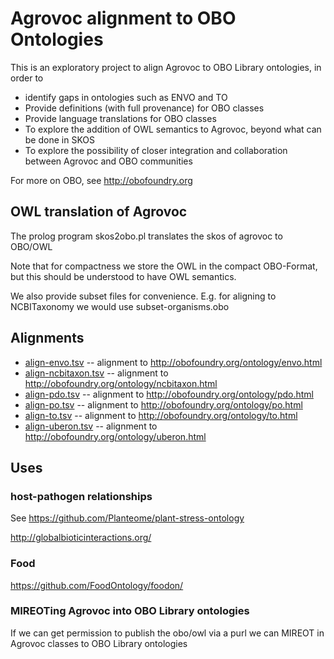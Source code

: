 # Agrovoc alignment to OBO Ontologies

This is an exploratory project to align Agrovoc to OBO Library ontologies, in order to

 * identify gaps in ontologies such as ENVO and TO
 * Provide definitions (with full provenance) for OBO classes
 * Provide language translations for OBO classes
 * To explore the addition of OWL semantics to Agrovoc, beyond what can be done in SKOS
 * To explore the possibility of closer integration and collaboration between Agrovoc and OBO communities

For more on OBO, see http://obofoundry.org

## OWL translation of Agrovoc

The prolog program skos2obo.pl translates the skos of agrovoc to OBO/OWL

Note that for compactness we store the OWL in the compact OBO-Format,
but this should be understood to have OWL semantics.

We also provide subset files for convenience. E.g. for aligning to NCBITaxonomy we would use subset-organisms.obo

## Alignments

 * [align-envo.tsv](align-envo.tsv) -- alignment to http://obofoundry.org/ontology/envo.html
 * [align-ncbitaxon.tsv](align-ncbitaxon.tsv) -- alignment to http://obofoundry.org/ontology/ncbitaxon.html
 * [align-pdo.tsv](align-pdo.tsv) -- alignment to http://obofoundry.org/ontology/pdo.html
 * [align-po.tsv](align-po.tsv) -- alignment to http://obofoundry.org/ontology/po.html
 * [align-to.tsv](align-to.tsv) -- alignment to http://obofoundry.org/ontology/to.html
 * [align-uberon.tsv](align-uberon.tsv) -- alignment to http://obofoundry.org/ontology/uberon.html

## Uses

### host-pathogen relationships

See https://github.com/Planteome/plant-stress-ontology

http://globalbioticinteractions.org/

### Food

https://github.com/FoodOntology/foodon/

### MIREOTing Agrovoc into OBO Library ontologies

If we can get permission to publish the obo/owl via a purl we can MIREOT in Agrovoc classes to OBO Library ontologies
